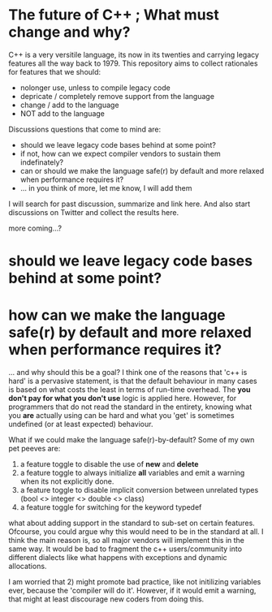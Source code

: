 # The future of C++ ; What must change and why?

C++ is a very versitile language, its now in its twenties and carrying legacy features all the way back to 1979.
This repository aims to collect rationales for features that we should:

* nolonger use, unless to compile legacy code
* depricate / completely remove support from the language
* change / add to the language
* NOT add to the language

Discussions questions that come to mind are:
* should we leave legacy code bases behind at some point? 
* if not, how can we expect compiler vendors to sustain them indefinately?
* can or should we make the language safe(r) by default and more relaxed when performance requires it?
* ... in you think of more, let me know, I will add them

I will search for past discussion, summarize and link here.
And also start discussions on Twitter and collect the results here.

more coming...?

# should we leave legacy code bases behind at some point?

# how can we make the language safe(r) by default and more relaxed when performance requires it?

... and why should this be a goal?
I think one of the reasons that 'c++ is hard' is a pervasive statement, is that the default behaviour in many cases is based on what costs the least in terms of run-time overhead. The **you don't pay for what you don't use** logic is applied here. However, for programmers that do not read the standard in the entirety, knowing what you **are** actually using can be hard and what you 'get' is sometimes undefined (or at least expected) behaviour.

What if we could make the language safe(r)-by-default?
Some of my own pet peeves are:

1) a feature toggle to disable the use of **new** and **delete** 
2) a feature toggle to always initialize **all** variables and emit a warning when its not explicitly done.
3) a feature toggle to disable implicit conversion between unrelated types (bool <> integer <> double <> class)
4) a feature toggle for switching for the keyword typedef

what about adding support in the standard to sub-set on certain features.
Ofcourse, you could argue why this would need to be in the standard at all. I think the main reason is, 
so all major vendors will implement this in the same way. It would be bad to fragment the c++ users/community into different dialects like what happens with exceptions and dynamic allocations.

I am worried that 2) might promote bad practice, like not initilizing variables ever, because the 'compiler will do it'.
However, if it would emit a warning, that might at least discourage  new coders from doing this.








